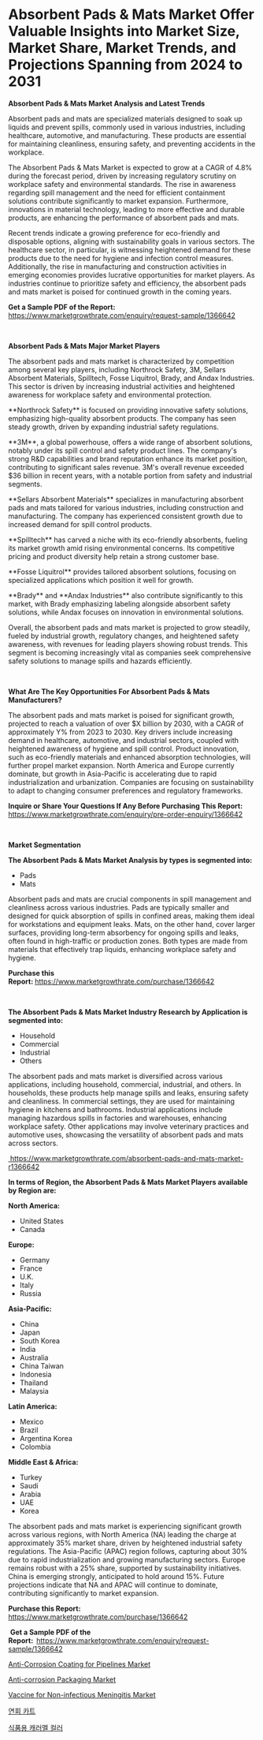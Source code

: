 <p><h1>Absorbent Pads & Mats Market Offer Valuable Insights into Market Size, Market Share, Market Trends, and Projections Spanning from 2024 to 2031</h1></p><p><strong>Absorbent Pads & Mats Market Analysis and Latest Trends</strong></p>
<p><p>Absorbent pads and mats are specialized materials designed to soak up liquids and prevent spills, commonly used in various industries, including healthcare, automotive, and manufacturing. These products are essential for maintaining cleanliness, ensuring safety, and preventing accidents in the workplace.</p><p>The Absorbent Pads & Mats Market is expected to grow at a CAGR of 4.8% during the forecast period, driven by increasing regulatory scrutiny on workplace safety and environmental standards. The rise in awareness regarding spill management and the need for efficient containment solutions contribute significantly to market expansion. Furthermore, innovations in material technology, leading to more effective and durable products, are enhancing the performance of absorbent pads and mats.</p><p>Recent trends indicate a growing preference for eco-friendly and disposable options, aligning with sustainability goals in various sectors. The healthcare sector, in particular, is witnessing heightened demand for these products due to the need for hygiene and infection control measures. Additionally, the rise in manufacturing and construction activities in emerging economies provides lucrative opportunities for market players. As industries continue to prioritize safety and efficiency, the absorbent pads and mats market is poised for continued growth in the coming years.</p></p>
<p><strong>Get a Sample PDF of the Report:&nbsp;</strong> <a href="https://www.marketgrowthrate.com/enquiry/request-sample/1366642">https://www.marketgrowthrate.com/enquiry/request-sample/1366642</a></p>
<p>&nbsp;</p>
<p><strong>Absorbent Pads & Mats Major Market Players</strong></p>
<p><p>The absorbent pads and mats market is characterized by competition among several key players, including Northrock Safety, 3M, Sellars Absorbent Materials, Spilltech, Fosse Liquitrol, Brady, and Andax Industries. This sector is driven by increasing industrial activities and heightened awareness for workplace safety and environmental protection.</p><p>**Northrock Safety** is focused on providing innovative safety solutions, emphasizing high-quality absorbent products. The company has seen steady growth, driven by expanding industrial safety regulations.</p><p>**3M**, a global powerhouse, offers a wide range of absorbent solutions, notably under its spill control and safety product lines. The company's strong R&D capabilities and brand reputation enhance its market position, contributing to significant sales revenue. 3M's overall revenue exceeded $36 billion in recent years, with a notable portion from safety and industrial segments.</p><p>**Sellars Absorbent Materials** specializes in manufacturing absorbent pads and mats tailored for various industries, including construction and manufacturing. The company has experienced consistent growth due to increased demand for spill control products.</p><p>**Spilltech** has carved a niche with its eco-friendly absorbents, fueling its market growth amid rising environmental concerns. Its competitive pricing and product diversity help retain a strong customer base.</p><p>**Fosse Liquitrol** provides tailored absorbent solutions, focusing on specialized applications which position it well for growth.</p><p>**Brady** and **Andax Industries** also contribute significantly to this market, with Brady emphasizing labeling alongside absorbent safety solutions, while Andax focuses on innovation in environmental solutions.</p><p>Overall, the absorbent pads and mats market is projected to grow steadily, fueled by industrial growth, regulatory changes, and heightened safety awareness, with revenues for leading players showing robust trends. This segment is becoming increasingly vital as companies seek comprehensive safety solutions to manage spills and hazards efficiently.</p></p>
<p>&nbsp;</p>
<p><strong>What Are The Key Opportunities For Absorbent Pads & Mats Manufacturers?</strong></p>
<p><p>The absorbent pads and mats market is poised for significant growth, projected to reach a valuation of over $X billion by 2030, with a CAGR of approximately Y% from 2023 to 2030. Key drivers include increasing demand in healthcare, automotive, and industrial sectors, coupled with heightened awareness of hygiene and spill control. Product innovation, such as eco-friendly materials and enhanced absorption technologies, will further propel market expansion. North America and Europe currently dominate, but growth in Asia-Pacific is accelerating due to rapid industrialization and urbanization. Companies are focusing on sustainability to adapt to changing consumer preferences and regulatory frameworks.</p></p>
<p><strong>Inquire or Share Your Questions If Any Before Purchasing This Report:</strong> <a href="https://www.marketgrowthrate.com/enquiry/pre-order-enquiry/1366642">https://www.marketgrowthrate.com/enquiry/pre-order-enquiry/1366642</a></p>
<p>&nbsp;</p>
<p><strong>Market Segmentation</strong></p>
<p><strong>The Absorbent Pads & Mats Market Analysis by types is segmented into:</strong></p>
<p><ul><li>Pads</li><li>Mats</li></ul></p>
<p><p>Absorbent pads and mats are crucial components in spill management and cleanliness across various industries. Pads are typically smaller and designed for quick absorption of spills in confined areas, making them ideal for workstations and equipment leaks. Mats, on the other hand, cover larger surfaces, providing long-term absorbency for ongoing spills and leaks, often found in high-traffic or production zones. Both types are made from materials that effectively trap liquids, enhancing workplace safety and hygiene.</p></p>
<p><strong>Purchase this Report:&nbsp;</strong><a href="https://www.marketgrowthrate.com/purchase/1366642">https://www.marketgrowthrate.com/purchase/1366642</a></p>
<p>&nbsp;</p>
<p><strong>The Absorbent Pads & Mats Market Industry Research by Application is segmented into:</strong></p>
<p><ul><li>Household</li><li>Commercial</li><li>Industrial</li><li>Others</li></ul></p>
<p><p>The absorbent pads and mats market is diversified across various applications, including household, commercial, industrial, and others. In households, these products help manage spills and leaks, ensuring safety and cleanliness. In commercial settings, they are used for maintaining hygiene in kitchens and bathrooms. Industrial applications include managing hazardous spills in factories and warehouses, enhancing workplace safety. Other applications may involve veterinary practices and automotive uses, showcasing the versatility of absorbent pads and mats across sectors.</p></p>
<p><a href="https://www.marketgrowthrate.com/absorbent-pads-and-mats-market-r1366642">&nbsp;https://www.marketgrowthrate.com/absorbent-pads-and-mats-market-r1366642</a></p>
<p><strong>In terms of Region, the Absorbent Pads & Mats Market Players available by Region are:</strong></p>
<p>
    <p> <strong> North America: </strong>
        <ul>
            <li>United States</li>
            <li>Canada</li>
        </ul>
        </p> 
    <p> <strong> Europe: </strong>
        <ul>
            <li>Germany</li>
            <li>France</li>
            <li>U.K.</li>
            <li>Italy</li>
            <li>Russia</li>
        </ul>
        </p> 
    <p> <strong> Asia-Pacific: </strong>
        <ul>
            <li>China</li>
            <li>Japan</li>
            <li>South Korea</li>
            <li>India</li>
            <li>Australia</li>
            <li>China Taiwan</li>
            <li>Indonesia</li>
            <li>Thailand</li>
            <li>Malaysia</li>
        </ul>
        </p> 
    <p> <strong> Latin America: </strong>
        <ul>
            <li>Mexico</li>
            <li>Brazil</li>
            <li>Argentina Korea</li>
            <li>Colombia</li>
        </ul>
        </p> 
    <p> <strong> Middle East & Africa: </strong>
        <ul>
            <li>Turkey</li>
            <li>Saudi</li>
            <li>Arabia</li>
            <li>UAE</li>
            <li>Korea</li>
        </ul>
    </p>
    </p>
<p><p>The absorbent pads and mats market is experiencing significant growth across various regions, with North America (NA) leading the charge at approximately 35% market share, driven by heightened industrial safety regulations. The Asia-Pacific (APAC) region follows, capturing about 30% due to rapid industrialization and growing manufacturing sectors. Europe remains robust with a 25% share, supported by sustainability initiatives. China is emerging strongly, anticipated to hold around 15%. Future projections indicate that NA and APAC will continue to dominate, contributing significantly to market expansion.</p></p>
<p><strong>Purchase this Report: </strong><a href="https://www.marketgrowthrate.com/purchase/1366642">https://www.marketgrowthrate.com/purchase/1366642</a></p>
<p>&nbsp;<strong>Get a Sample PDF of the Report:&nbsp;&nbsp;</strong><a href="https://www.marketgrowthrate.com/enquiry/request-sample/1366642">https://www.marketgrowthrate.com/enquiry/request-sample/1366642</a></p>
<p><strong></strong></p>
<p><p><a href="https://issuu.com/reportprime-2/docs/anti-corrosion-coating-for-pipeline_afdf8b1d307350">Anti-Corrosion Coating for Pipelines Market</a></p><p><a href="https://issuu.com/reportprime-2/docs/anti-corrosion-packaging-market-siz_a07dffce7b1588">Anti-corrosion Packaging Market</a></p><p><a href="https://medium.com/@isabell1zm4mie/comprehensive-analysis-of-the-global-vaccine-for-non-infectious-meningitis-market-growth-trends-d2aee273da02">Vaccine for Non-infectious Meningitis Market</a></p><p><a href="https://medium.com/@delmyx2tuliau/%EC%97%B0%ED%9A%8C-%EC%B9%B4%ED%8A%B8-%EC%8B%9C%EC%9E%A5-%ED%95%84%EC%88%98-%EC%9A%94%EC%86%8C-2024%EB%85%84%EB%B6%80%ED%84%B0-2031%EB%85%84%EA%B9%8C%EC%A7%80%EC%9D%98-%EC%A3%BC%EC%9A%94-%EC%8B%9C%EC%9E%A5-%EC%B0%B8%EC%97%AC%EC%9E%90-%EC%88%98%EC%9A%94-%EB%8F%99%EC%9D%B8-%EB%B0%8F-%ED%88%AC%EC%9E%90-%EC%88%98%EC%9D%B5-%EC%9E%A0%EC%9E%AC%EB%A0%A5-%EC%A0%84%EB%A7%9D-bebbc2a6e27e?postPublishedType=repub">연회 카트</a></p><p><a href="https://medium.com/@delmyx2tuliau/%EC%8B%9D%ED%92%88%EC%9A%A9-%EC%BA%90%EB%9F%AC%EB%A9%9C-%EC%83%89%EC%86%8C-%EC%8B%9C%EC%9E%A5%EC%9D%84-%ED%98%95%EC%84%B1%ED%95%98%EA%B3%A0-%EC%9E%88%EB%8A%94-%ED%98%81%EC%8B%A0%EA%B3%BC-%EC%8B%9C%EC%9E%A5-%ED%8A%B8%EB%A0%8C%EB%93%9C%EB%8A%94-%EB%AC%B4%EC%97%87%EC%9D%B8%EA%B0%80%EC%9A%94-4e55feeb24bb">식품용 캐러멜 컬러</a></p></p>